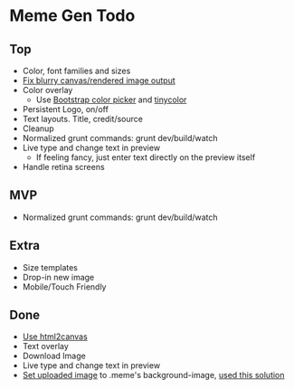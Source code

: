 # Meme Gen Todo

## Top

- Color, font families and sizes
- [Fix blurry canvas/rendered image output][3]
- Color overlay
  - Use [Bootstrap color picker][5] and [tinycolor][4] 
- Persistent Logo, on/off
- Text layouts. Title, credit/source
- Cleanup
- Normalized grunt commands: grunt dev/build/watch
- Live type and change text in preview
  - If feeling fancy, just enter text directly on the preview itself
- Handle retina screens


## MVP

- Normalized grunt commands: grunt dev/build/watch

## Extra

- Size templates
- Drop-in new image
- Mobile/Touch Friendly


## Done

- [Use html2canvas](http://www.javascriptoo.com/html2canvas)
- Text overlay
- Download Image
- Live type and change text in preview
- [Set uploaded image][1] to .meme's background-image, [used this solution][2]


[1]: http://stackoverflow.com/questions/12368910/html-display-image-after-selecting-filename
[2]: http://stackoverflow.com/questions/16312930/how-to-preview-an-uploaded-image-as-the-background-image-of-a-div
[3]: https://github.com/niklasvh/html2canvas/issues/340
[4]: http://bgrins.github.io/TinyColor/
[5]: http://www.virtuosoft.eu/code/bootstrap-colorpickersliders/